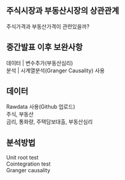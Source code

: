 
## 주식시장과 부동산시장의 상관관계
주식가격과 부동산가격이 관련있을까?

## 중간발표 이후 보완사항
데이터 | 변수추가(부동산심리)\
분석 | 시계열분석(Granger Causality) 사용

## 데이터
Rawdata 사용(Github 업로드)\
주식, 부동산\
금리, 통화량, 주택담보대출, 부동산심리

## 분석방법
Unit root test\
Cointegration test\
Granger causality
